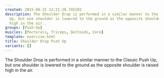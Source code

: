 ```yaml
---
created: 2015-08-25 13:21:28.745202
description: The Shoulder Drop is performed in a similar manner to the Classic Push
  Up, but one shoulder is lowered to the ground as the opposite shoulder is raised
  high in the air..
groups: [Push-Up]
muscles: [Pectorals, Triceps, Deltoids, Core]
template: exercise.html
title: Shoulder Drop Push Up
variants: []
---
```

The Shoulder Drop is performed in a similar manner to the Classic Push Up, but one shoulder is lowered to the ground as the opposite shoulder is raised high in the air.